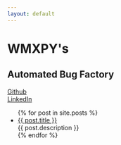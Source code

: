 ```yaml
---
layout: default
---
```


<body>
  <div class="index-wrapper">
    <div class="aside">
      <div class="info-card">
        <h1>WMXPY's</h1>
        <h2>Automated Bug Factory</h2>
        <div class="info-space"></div>
        <div class="redirect-combo">
            <a class="redirect-link" href="https://github.com/wmxpy">
                <i class="fa fa-github fa-fw" aria-hidden="true"></i> Github
            </a>
        </div>
        <div class="redirect-combo">
            <a class="redirect-link" href="https://www.linkedin.com/in/meng-wang-690327150/">
                <i class="fa fa-linkedin fa-fw" aria-hidden="true"></i> LinkedIn
            </a>
        </div>
      </div>
    </div>
    <div class="index-content">
      <ul class="article-list">
        {% for post in site.posts %}
        <li>
          <a href="{{ post.url }}" class="title">{{ post.title }}</a>
          <div class="title-desc">{{ post.description }}</div>
        </li>
        {% endfor %}
      </ul>
    </div>
  </div>
</body>
